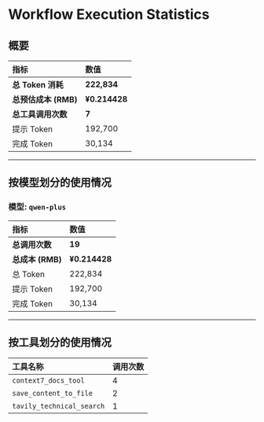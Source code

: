 # Workflow Execution Statistics

## 概要

| 指标 | 数值 |
| :--- | :--- |
| **总 Token 消耗** | **222,834** |
| **总预估成本 (RMB)** | **¥0.214428** |
| **总工具调用次数** | **7** |
| 提示 Token | 192,700 |
| 完成 Token | 30,134 |

---

## 按模型划分的使用情况


### 模型: `qwen-plus`

| 指标 | 数值 |
| :--- | :--- |
| **总调用次数** | **19** |
| **总成本 (RMB)** | **¥0.214428** |
| 总 Token | 222,834 |
| 提示 Token | 192,700 |
| 完成 Token | 30,134 |

---

## 按工具划分的使用情况

| 工具名称 | 调用次数 |
| :--- | :--- |
| `context7_docs_tool` | 4 |
| `save_content_to_file` | 2 |
| `tavily_technical_search` | 1 |
